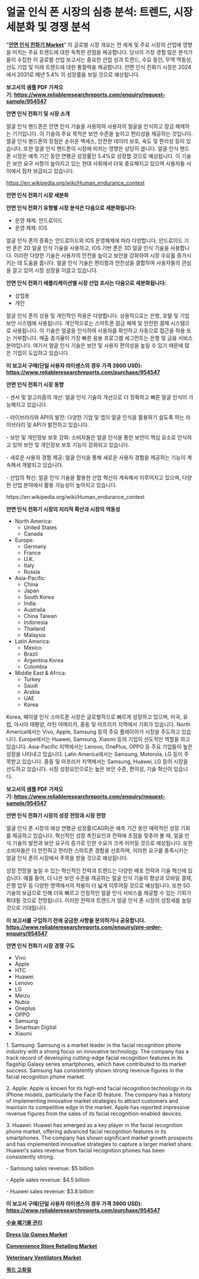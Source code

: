 <p><h1>얼굴 인식 폰 시장의 심층 분석: 트렌드, 시장 세분화 및 경쟁 분석</h1></p><p>"<strong><a href="https://www.reliableresearchreports.com/facial-recognition-phone-r954547">안면 인식 전화기 Market</a></strong>" 의 글로벌 시장 개요는 전 세계 및 주요 시장의 산업에 영향을 미치는 주요 트렌드에 대한 독특한 관점을 제공합니다. 당사의 가장 경험 많은 분석가들이 수집한 이 글로벌 산업 보고서는 중요한 산업 성과 트렌드, 수요 동인, 무역 역동성, 선도 기업 및 미래 트렌드에 대한 통찰력을 제공합니다. 안면 인식 전화기 시장은 2024에서 2031로 매년 5.4% 의 성장률을 보일 것으로 예상됩니다.</p>
<p><strong>보고서의 샘플 PDF 가져오기:&nbsp;<a href="https://www.reliableresearchreports.com/enquiry/request-sample/954547">https://www.reliableresearchreports.com/enquiry/request-sample/954547</a></strong></p>
<p><strong>안면 인식 전화기 및 시장 소개</strong></p>
<p><p>얼굴 인식 핸드폰은 안면 인식 기술을 사용하여 사용자의 얼굴을 인식하고 잠금 해제하는 기기입니다. 이 기술의 주요 목적은 보안 수준을 높이고 편리성을 제공하는 것입니다. 얼굴 인식 핸드폰의 장점은 손쉬운 액세스, 안전한 데이터 보호, 속도 및 편리성 등이 있습니다. 또한 얼굴 인식 핸드폰이 시장에 미치는 영향은 상당히 큽니다. 얼굴 인식 핸드폰 시장은 예측 기간 동안 연평균 성장률인 5.4%로 성장할 것으로 예상됩니다. 이 기술은 보안 요구 사항이 높아지고 있는 현대 사회에서 더욱 중요해지고 있으며 사용자들 사이에서 점차 보급되고 있습니다.</p></p>
<p><a href="https://en.wikipedia.org/wiki/Human_endurance_contest">https://en.wikipedia.org/wiki/Human_endurance_contest</a></p>
<p><strong>안면 인식 전화기 시장 세분화</strong></p>
<p><strong>안면 인식 전화기 유형별 시장 분석은 다음으로 세분화됩니다:</strong></p>
<p><ul><li>운영 체제: 안드로이드</li><li>운영 체제: IOS</li></ul></p>
<p><p>얼굴 인식 폰의 종류는 안드로이드와 IOS 운영체제에 따라 다양합니다. 안드로이드 기반 폰은 2D 얼굴 인식 기술을 사용하고, IOS 기반 폰은 3D 얼굴 인식 기술을 사용합니다. 이러한 다양한 기술은 사용자의 안전을 높이고 보안을 강화하여 시장 수요를 증가시키는 데 도움을 줍니다. 얼굴 인식 기술은 편리함과 안전성을 결합하여 사용자들의 관심을 끌고 있어 시장 성장을 이끌고 있습니다.</p></p>
<p><strong>안면 인식 전화기 애플리케이션별 시장 산업 조사는 다음으로 세분화됩니다:</strong></p>
<p><ul><li>상업용</li><li>개인</li></ul></p>
<p><p>얼굴 인식 폰의 상용 및 개인적인 적용은 다양합니다. 상용적으로는 은행, 호텔 및 기업 보안 시스템에 사용됩니다. 개인적으로는 스마트폰 잠금 해제 및 안전한 결제 시스템으로 사용됩니다. 이 기술은 얼굴을 인식하여 사용자를 확인하고 자동으로 접근을 허용 또는 거부합니다. 매출 증가율이 가장 빠른 응용 프로그램 세그먼트는 은행 및 금융 서비스 분야입니다. 여기서 얼굴 인식 기술은 보안 및 사용자 편의성을 높일 수 있기 때문에 많은 기업이 도입하고 있습니다.</p></p>
<p><strong>이 보고서 구매(단일 사용자 라이센스의 경우 가격 3900 USD): <a href="https://www.reliableresearchreports.com/purchase/954547">https://www.reliableresearchreports.com/purchase/954547</a></strong></p>
<p><strong>안면 인식 전화기 시장 동향</strong></p>
<p><p>- 센서 및 알고리즘의 개선: 얼굴 인식 기술의 개선으로 더 정확하고 빠른 얼굴 인식이 가능해지고 있습니다.</p><p>- 라이브러리와 API의 발전: 다양한 기업 및 앱이 얼굴 인식을 활용하기 쉽도록 하는 라이브러리 및 API가 발전하고 있습니다.</p><p>- 보안 및 개인정보 보호 강화: 소비자들은 얼굴 인식을 통한 보안이 핵심 요소로 인식하고 있어 보안 및 개인정보 보호 기능이 강화되고 있습니다.</p><p>- 새로운 사용자 경험 제공: 얼굴 인식을 통해 새로운 사용자 경험을 제공하는 기능이 계속해서 개발되고 있습니다.</p><p>- 산업의 혁신: 얼굴 인식 기술을 활용한 산업 혁신이 계속해서 이루어지고 있으며, 다양한 산업 분야에서 활용 가능성이 높아지고 있습니다.</p></p>
<p>https://en.wikipedia.org/wiki/Human_endurance_contest</p>
<p><strong>안면 인식 전화기 시장의 지리적 확산과 시장의 역동성</strong></p>
<p><ul>
    <li>
        North America:
        <ul>
            <li>United States</li>
            <li>Canada</li>
        </ul>
    </li>
    <li>
        Europe:
        <ul>
            <li>Germany</li>
            <li>France</li>
            <li>U.K.</li>
            <li>Italy</li>
            <li>Russia</li>
        </ul>
    </li>
    <li>
        Asia-Pacific:
        <ul>
            <li>China</li>
            <li>Japan</li>
            <li>South Korea</li>
            <li>India</li>
            <li>Australia</li>
            <li>China Taiwan</li>
            <li>Indonesia</li>
            <li>Thailand</li>
            <li>Malaysia</li>
        </ul>
    </li>
    <li>
        Latin America:
        <ul>
            <li>Mexico</li>
            <li>Brazil</li>
            <li>Argentina Korea</li>
            <li>Colombia</li>
        </ul>
    </li>
    <li>
        Middle East & Africa:
        <ul>
            <li>Turkey</li>
            <li>Saudi</li>
            <li>Arabia</li>
            <li>UAE</li>
            <li>Korea</li>
        </ul>
    </li>
    </ul></p>
<p><p>Korea, 페이셜 인식 스마트폰 시장은 글로벌적으로 빠르게 성장하고 있으며, 미국, 유럽, 아시아 태평양, 라틴 아메리카, 중동 및 아프리카 지역에서 기회가 있습니다. North America에서는 Vivo, Apple, Samsung 등의 주요 플레이어가 시장을 주도하고 있습니다. Europe에서는 Huawei, Samsung, Xiaomi 등의 기업이 선도적인 역할을 하고 있습니다. Asia-Pacific 지역에서는 Lenovo, OnePlus, OPPO 등 주요 기업들이 높은 성장을 나타내고 있습니다. Latin America에서는 Samsung, Motorola, LG 등이 주목받고 있습니다. 중동 및 아프리카 지역에서는 Samsung, Huawei, LG 등이 시장을 선도하고 있습니다. 시장 성장요인으로는 높은 보안 수준, 편의성, 기술 혁신이 있습니다.</p></p>
<p><strong>보고서의 샘플 PDF 가져오기:&nbsp;<a href="https://www.reliableresearchreports.com/enquiry/request-sample/954547">https://www.reliableresearchreports.com/enquiry/request-sample/954547</a></strong></p>
<p><strong>안면 인식 전화기 시장의 성장 전망과 시장 전망</strong></p>
<p><p>얼굴 인식 폰 시장의 예상 연평균 성장률(CAGR)은 예측 기간 동안 매력적인 성장 기회를 제공하고 있습니다. 혁신적인 성장 촉진요인과 전략에 초점을 맞추어 볼 때, 얼굴 인식 기술의 발전과 보안 요구의 증가로 인한 수요가 크게 이어질 것으로 예상됩니다. 또한 소비자들은 더 안전하고 편리한 스마트폰 경험을 선호하며, 이러한 요구를 충족시키는 얼굴 인식 폰이 시장에서 주목을 받을 것으로 예상됩니다.</p><p>성장 전망을 높일 수 있는 혁신적인 전략과 트렌드는 다양한 배포 전략과 기술 혁신에 있습니다. 예를 들어, 더 나은 보안 수준을 제공하는 얼굴 인식 기술의 향상과 모바일 결제, 은행 업무 등 다양한 영역에서의 적용이 더 넓게 이루어질 것으로 예상됩니다. 또한 5G 기술의 보급으로 인해 더욱 빠르고 안정적인 얼굴 인식 서비스를 제공할 수 있는 기회가 확대될 것으로 전망됩니다. 이러한 전략과 트렌드가 얼굴 인식 폰 시장의 성장세를 높일 것으로 기대됩니다.</p></p>
<p><strong>이 보고서를 구입하기 전에 궁금한 사항을 문의하거나 공유합니다. <a href="https://www.reliableresearchreports.com/enquiry/pre-order-enquiry/954547">https://www.reliableresearchreports.com/enquiry/pre-order-enquiry/954547</a></strong></p>
<p><strong>안면 인식 전화기 시장 경쟁 구도</strong></p>
<p><ul><li>Vivo</li><li>Apple</li><li>HTC</li><li>Huawei</li><li>Lenovo</li><li>LG</li><li>Meizu</li><li>Nubia</li><li>Oneplus</li><li>OPPO</li><li>Samsung</li><li>Smartisan Digital</li><li>Xiaomi</li></ul></p>
<p><p>1. Samsung: Samsung is a market leader in the facial recognition phone industry with a strong focus on innovative technology. The company has a track record of developing cutting-edge facial recognition features in its flagship Galaxy series smartphones, which have contributed to its market success. Samsung has consistently shown strong revenue figures in the facial recognition phone market.</p><p>2. Apple: Apple is known for its high-end facial recognition technology in its iPhone models, particularly the Face ID feature. The company has a history of implementing innovative market strategies to attract customers and maintain its competitive edge in the market. Apple has reported impressive revenue figures from the sales of its facial recognition-enabled devices.</p><p>3. Huawei: Huawei has emerged as a key player in the facial recognition phone market, offering advanced facial recognition features in its smartphones. The company has shown significant market growth prospects and has implemented innovative strategies to capture a larger market share. Huawei's sales revenue from facial recognition phones has been consistently strong.</p><p>- Samsung sales revenue: $5 billion</p><p>- Apple sales revenue: $4.5 billion</p><p>- Huawei sales revenue: $3.8 billion</p></p>
<p><strong>이 보고서 구매(단일 사용자 라이센스의 경우 가격 3900 USD): <a href="https://www.reliableresearchreports.com/purchase/954547">https://www.reliableresearchreports.com/purchase/954547</a></strong></p>
<p><strong><p><a href="https://github.com/DavidRobb19/Market-Research-Report-List-2/blob/main/915278674971.md">수술 폐기물 관리</a></p><p><a href="https://issuu.com/reportprime-2/docs/dress-up-games-market-size-2030.pptx">Dress Up Games Market</a></p><p><a href="https://issuu.com/reportprime-2/docs/convenience-store-retailing-market-size-2030.pptx">Convenience Store Retailing Market</a></p><p><a href="https://github.com/sarohimweaach77/Market-Research-Report-List-1/blob/main/veterinary-ventilators-market.md">Veterinary Ventilators Market</a></p><p><a href="https://github.com/mithunmistry2258/Market-Research-Report-List-2/blob/main/326032674972.md">쿼드 고화질</a></p></strong></p>
<p></p>
